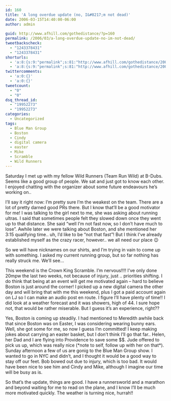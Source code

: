 ```yaml
---
id: 160
title: 'A long overdue update (no, I&#8217;m not dead)'
date: 2006-03-15T14:40:00-06:00
author: admin
  
guid: http://www.afhill.com/gothedistance/?p=160
permalink: /2006/03/a-long-overdue-update-no-im-not-dead/
tweetbackscheck:
  - "1243378431"
  - "1243378431"
shorturls:
  - 'a:8:{s:9:"permalink";s:81:"http://www.afhill.com/gothedistance/2006/03/a-long-overdue-update-no-im-not-dead/";s:7:"tinyurl";s:25:"http://tinyurl.com/d9zggg";s:4:"isgd";s:17:"http://is.gd/h9TU";s:5:"bitly";s:18:"http://bit.ly/rEBt";s:5:"snipr";s:22:"http://snipr.com/ap07g";s:5:"snurl";s:22:"http://snurl.com/ap07g";s:7:"snipurl";s:24:"http://snipurl.com/ap07g";s:4:"trim";s:17:"http://tr.im/cjlh";}'
  - 'a:8:{s:9:"permalink";s:81:"http://www.afhill.com/gothedistance/2006/03/a-long-overdue-update-no-im-not-dead/";s:7:"tinyurl";s:25:"http://tinyurl.com/d9zggg";s:4:"isgd";s:17:"http://is.gd/h9TU";s:5:"bitly";s:18:"http://bit.ly/rEBt";s:5:"snipr";s:22:"http://snipr.com/ap07g";s:5:"snurl";s:22:"http://snurl.com/ap07g";s:7:"snipurl";s:24:"http://snipurl.com/ap07g";s:4:"trim";s:17:"http://tr.im/cjlh";}'
twittercomments:
  - 'a:0:{}'
  - 'a:0:{}'
tweetcount:
  - "0"
  - "0"
dsq_thread_id:
  - "19952273"
  - "19952273"
categories:
  - Uncategorized
tags:
  - Blue Man Group
  - Boston
  - Cindy
  - digital camera
  - easter
  - Mike
  - Scramble
  - Wild Runners
---
```

Saturday I met up with my fellow Wild Runners (Team Run Wild) at B-Dubs. Seems like a good group of people. We sat and just got to know each other. I enjoyed chatting with the organizer about some future endeavours he&#8217;s working on.. 

I&#8217;ll say it right now: I&#8217;m pretty sure I&#8217;m the weakest on the team. There are a lot of pretty darned good PRs there. But I know that&#8217;ll be a good motivator for me! I was talking to the girl next to me, she was asking about running ultras. I said that sometimes people felt they slowed down once they went up to that distance. She said &#8220;well I&#8217;m not fast now, so I don&#8217;t have much to lose&#8221;. Awhile later we were talking about Boston, and she mentioned her 3:15 qualifying time.. uh, I&#8217;d like to be &#8220;not that fast&#8221;! But I think I&#8217;ve already established myself as the crazy racer, however.. we all need our place 😉

So we will have nicknames on our shirts, and I&#8217;m trying in vain to come up with something. I asked my current running group, but so far nothing has really struck me. We&#8217;ll see&#8230;

This weekend is the Crown King Scramble. I&#8217;m nervous!!!! I&#8217;ve only done 20mpw the last two weeks, not because of injury, just .. priorities shifting. I do think that being at an event will get me motivated again &#8211; hard to believe Boston is just around the corner! I picked up a new digital camera the other day and will bring that with me this weekend, plus I got a paid account again on LJ so I can make an audio post en route. I figure I&#8217;ll have plenty of time!! I did look at a weather forecast and it was showers, high of 44. I sure hope not, that would be rather miserable. But I guess it&#8217;s an experience, right??

Yes, Boston is coming up steadily. I had mentioned to Meredith awhile back that since Boston was on Easter, I was considering wearing bunny ears. Well, she got some for me, so now I guess I&#8217;m committed! I keep making jokes about carrying an easter basket, but I don&#8217;t think I&#8217;ll go that far.. Helen, her Dad and I are flying into Providence to save some $$. Jude offered to pick us up, which was really nice (\*note to self, follow up with her on that\*). Sunday afternoon a few of us are gonig to the Blue Man Group show. I wanted to go in NYC and didn&#8217;t, and I thought it would be a good way to stay off our feet. Bob bowed out due to injury, which is too bad. It would have been nice to see him and Cindy and Mike, although I imagine our time will be busy as is.

So that&#8217;s the update, things are good. I have a runnersworld and a marathon and beyond waiting for me to read on the plane, and I know I&#8217;ll be much more motivated quickly. The weather is turning nice, hurrah!!